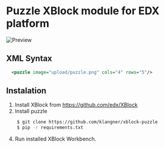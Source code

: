 # Puzzle XBlock module for EDX platform

![Preview](https://raw.github.com/klangner/xblock-puzzle/master/doc/preview.png)

## XML Syntax

```xml
  <puzzle image="upload/puzzle.png" cols="4" rows="5"/>
```

## Instalation

1. Install XBlock from https://github.com/edx/XBlock
2. Install puzzle
    
```bash
    $ git clone https://github.com/klangner/xblock-puzzle
    $ pip -r requirements.txt
```

4. Run installed XBlock Workbench.

